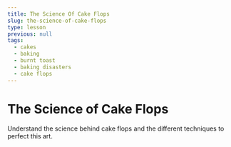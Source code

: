 ```yaml
---
title: The Science Of Cake Flops
slug: the-science-of-cake-flops
type: lesson
previous: null
tags:
  - cakes
  - baking
  - burnt toast
  - baking disasters
  - cake flops
---
```


# The Science of Cake Flops

Understand the science behind cake flops and the different techniques to perfect this art.
